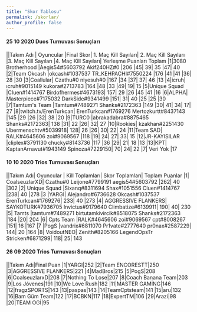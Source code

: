 ```yaml
---
title: "Skor Tablosu"
permalink: /skorlar/
author_profile: false
---
```


#### 25 10 2020 Duos Turnuvası Sonuçları

||Takım Adı |	Oyuncular		|Final Skor|	1. Maç Kill Sayıları|	2. Maç Kill Sayıları	|3. Maç Kill Sayıları	|4. Maç Kill Sayıları|	Yerleşme Puanları Toplam
|1|3080 Brotherhood	|Aegis54#5603792	Akif240HZ#0	|206	|45|	39|	35	|47|	40
|2|Team Okcash	|okcash#1037537	TR_KEHPACHI#7550224	|176	|41	|41	|36|	28	|30
|3|Coallular|	Czathu#0	niyesuh#0	|167	|34	|37|	37|	46	|13
|4|icruh|	ıcruh#9015149	kukora#2713783	|164	|48	|33	|49|	19|	15
|5|Unique Squad	|CIuen#1414767	Birdofhermes#4673193|	157|	29	|26	|45	|41	|16
|6|ALPHA|	Masterpiece#7175032	DarkSide#9341499	|151|	31|	40	|25	|25	|30
|7|Tamtum's Team	|Tamtum#7489271	Shanks#2172363	|149	|30|	41|	34|	17|	27
|8|twitch.tv/ErenTurkcan|	ErenTurkcan#1769276	Mertozkurtt#8437143	|145	|29	|26	|32|	38	|20
|9|TURC0	|abrakadabra#8875465	Shanks#2172363|	138	|31|	22	|26|	32|	27
|10|Rookies|	kzakhan#2251430	Ubermenschtv#5039918|	128|	26	|26|	30|	22|	24
|11|Team SAD|	RALK#4645606	zoi#9069567	|118	|19|	24|	27|	33|	15
|12|JR-KAYISILAR	|cliplex#3791130	chucky#8143736	|117	|36	|29|	21|	18	|13
|13|KPT|	KaptanArnavut#1943149	Spinoza#7229150|	70|	24|	22	|7|	Veri Yok	|17

#### 10 10 2020 Trios Turnuvası Sonuçları

||Takım Adı|	Oyuncular		|	Kill Toplamları|	Skor Toplamları|	Toplam Puanlar
|1|	CoalseuzlarXD|	Czathu#0	Leijone#7799191	aegis54#5603792	|262|	40	|302
|2|	Unique Squad	|Sixanq#8311694	Shax#1051556	Cluen#1414767	|238|	40	|278
|3	|YARGI|	Alejandro#6736628	Okcash#1037537	ErenTurkcan#1769276|	233|	40	|273
|4|	AGGRESSIVE FLANKERS|	SAYKOTURK#7936705	Invictus#9179640	Climbatize#6139911|	190|	40|	230
|5|	Tamts	|tamtum#7489271	birtutamkivircik#8518075	Shanks#2172363	|184	|20|	204
|6|	Cpts Team	|RALK#4645606	zoi#9069567	cpt#8008267	|151|	16	|167
|7	|PogS	|vandrix#6811070	Pr1vate#2777640	pr0nax#2587229|	144|	20	|164
|8|	VoidoutNEO|	Zenith#8205166	LegendOpsTr	Stricken#6871299|	118|	25|	143

#### 26 09 2020 Trios Turnuvası Sonuçları

||Takım Adı|Final Puan
|1|YARGI|252
|2|Team ENCORESTT|250
|3|AGGRESSIVE FLANKERS|221
|4|MadBros|215
|5|PogS|208
|6|CoalseuzlarxD|208
|7|Nothing To Lose|207
|8|Coach Banana Team|203
|9|Los Jóvenes|191
|10|We Love Rush|182
|11|MASTER GAMİNG|146
|12|fragzSPORTS|143
|13|paspas|143
|14|TeamCptsteam|141
|15|aru|132
|16|Bam Güm Team|122
|17|BCBKN|117
|18|ExpertTM|106
|29|Arazi|98
|20|TEAM OGİ|95
